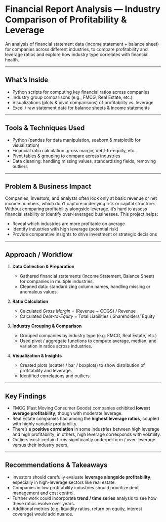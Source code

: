 # Financial Report Analysis — Industry Comparison of Profitability & Leverage

An analysis of financial statement data (income statement + balance sheet) for companies across different industries, to compare profitability and leverage ratios and explore how industry type correlates with financial health.

---

## What’s Inside

- Python scripts for computing key financial ratios across companies  
- Industry group comparisons (e.g., FMCG, Real Estate, etc.)  
- Visualizations (plots & pivot comparisons) of profitability vs. leverage  
- Excel / raw statement data for balance sheets & income statements  

---

## Tools & Techniques Used

- Python (pandas for data manipulation, seaborn & matplotlib for visualization)  
- Financial ratio calculation: gross margin, debt-to-equity, etc.  
- Pivot tables & grouping to compare across industries  
- Data cleaning: handling missing values, standardizing fields, removing outliers  

---

## Problem & Business Impact

Companies, investors, and analysts often look only at basic revenue or net income numbers, which don’t capture underlying risk or capital structure. Without comparing profitability alongside leverage, it’s hard to assess financial stability or identify over-leveraged businesses. This project helps:

- Reveal which industries are more profitable on average  
- Identify industries with high leverage (potential risk)  
- Provide comparative insights to drive investment or strategic decisions  

---

## Approach / Workflow

1. **Data Collection & Preparation**  
   - Gathered financial statements (Income Statement, Balance Sheet) for companies in multiple industries.  
   - Cleaned data: standardizing column names, handling missing or anomalous values.  

2. **Ratio Calculation**  
   - Calculated *Gross Margin* = (Revenue − COGS) / Revenue  
   - Calculated *Debt-to-Equity* = Total Liabilities / Shareholders’ Equity  

3. **Industry Grouping & Comparison**  
   - Grouped companies by industry type (e.g. FMCG, Real Estate, etc.)  
   - Used pivot / aggregate functions to compute average, median, and variation in ratios across industries.  

4. **Visualization & Insights**  
   - Created plots (scatter / bar / boxplots) to show distribution of profitability and leverage.  
   - Identified correlations and outliers.

---

## Key Findings

- FMCG (Fast Moving Consumer Goods) companies exhibited **lowest average profitability**, though with moderate leverage.  
- Real Estate companies had among the **highest leverage ratios**, coupled with highly variable profitability.  
- There’s a **positive correlation** in some industries between high leverage and high profitability; in others, high leverage corresponds with volatility.  
- Outliers exist: certain firms significantly underperform / over-leverage versus their industry peers.

---

## Recommendations & Takeaways

- Investors should carefully evaluate **leverage alongside profitability**, especially in high-leverage sectors like real estate.  
- Companies in low profitability industries should prioritize debt management and cost control.  
- Further work could incorporate **trend / time series** analysis to see how these ratios evolve over years.  
- Additional metrics (e.g. liquidity ratios, return on equity, interest coverage) would add nuance.  


